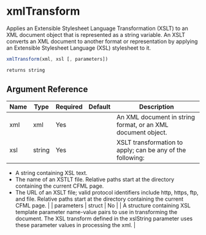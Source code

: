 # xmlTransform

Applies an Extensible Stylesheet Language Transformation (XSLT)
 to an XML document object that is represented as a string
 variable. An XSLT converts an XML document to another format
 or representation by applying an Extensible Stylesheet
 Language (XSL) stylesheet to it.

```javascript
xmlTransform(xml, xsl [, parameters])
```

```javascript
returns string
```

## Argument Reference

| Name | Type | Required | Default | Description |
| --- | --- | --- | --- | --- |
| xml | xml | Yes |  | An XML document in string format, or an XML document object. |
| xsl | string | Yes |  | XSLT transformation to apply; can be any of the following:
 - A string containing XSL text.
 - The name of an XSTLT file. Relative paths start at
 the directory containing the current CFML page.
 - The URL of an XSLT file; valid protocol identifiers
 include http, https, ftp, and file. Relative paths start
 at the directory containing the current CFML page. |
| parameters | struct | No |  | A structure containing XSL template parameter name-value
 pairs to use in transforming the document. The XSL transform
 defined in the xslString parameter uses these parameter values
 in processing the xml. |
